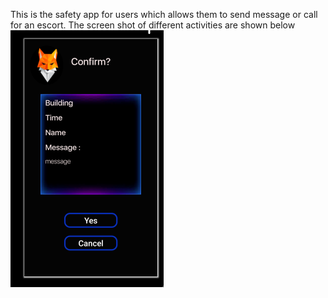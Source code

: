This is the safety app for users which allows them to send message or call for an escort.
The screen shot of different activities are shown below
<img src= "https://github.com/likitha31/safety-app-for-user/blob/master/Screenshot%20(476).png" />
